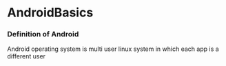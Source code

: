 <h1> AndroidBasics </h1>
<h3>Definition of Android</h3>
Android operating system is multi user linux system in which each app is a different user

